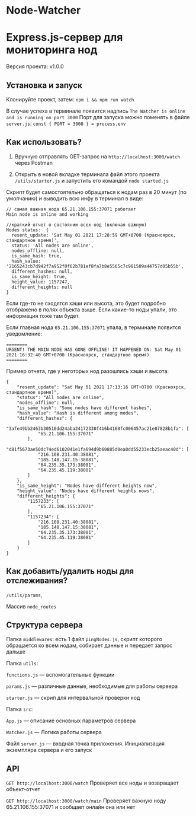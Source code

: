 # Node-Watcher
# Express.js-сервер для мониторинга нод

Версия проекта: v1.0.0

## Установка и запуск
Клонируйте проект, затем:
`npm i && npm run watch`

В случае успеха в терминале появится надпись `The Watcher is online and is running on port 3000`
Порт для запуска можно поменять в файле `server.js`: 
`const { PORT = 3000 } = process.env`

## Как использовать?
1) Вручную отправлять GET-запрос на `http://localhost:3000/watch` через Postman

2) Открыть в новой вкладке терминала файл этого проекта `/utils/starter.js`
и запустить его командой `node started.js`

Скрипт будет самостоятельно обращаться к нодам раз в 20 минут (по умолчанию) и выводить всю инфу в терминал в виде:

```
// самая важная нода 65.21.106.155:37071 работает
Main node is online and working

//краткий отчет о состоянии всех нод (включая важную)
Nodes status:  {
  resent_update: 'Sat May 01 2021 17:28:59 GMT+0700 (Красноярск, стандартное время)',
  status: 'All nodes are online',
  nodes_offline: null,
  is_same_hash: true,
  hash_value: '2165243cb7d942f7a952f0f62b781ef8fa7b8e5565c7c981509a44757d05b55b',
  different_hashes: null,
  is_same_height: true,
  height_value: 1157247,
  different_heights: null
}
```

Если где-то не сходятся хэши или высота, это будет подробно отображено в полях объекта выше.
Если какие-то ноды упали, это информация тоже там будет.

Если главная нода `65.21.106.155:37071` упала, в терминале появится уведомление:

```
========
URGENT! THE MAIN NODE HAS GONE OFFLINE! IT HAPPENED ON: Sat May 01 2021 16:32:40 GMT+0700 (Красноярск, стандартное время)
========
```

Пример отчета, где у неготорых нод разошлись хэши и высота:

```
{
    "resent_update": "Sat May 01 2021 17:13:16 GMT+0700 (Красноярск, стандартное время)",
    "status": "All nodes are online",
    "nodes_offline": null,
    "is_same_hash": "Some nodes have different hashes",
    "hash_value": "Hash is different among modes",
    "different_hashes": {
        "3afe49bb2463b30510dd24aba24172330f4b6b4168fc006457ac21e07828b1fa": [
            "65.21.106.155:37071"
        ],
        "d81f5673ae50dc74ed6102041e1fa694d9b60885d0ea0dd55233ecb25aeac40d": [
            "216.108.231.40:38081",
            "185.148.147.15:38081",
            "64.235.35.173:38081",
            "64.235.45.119:38081"
        ]
    },
    "is_same_height": "Nodes have different heights now",
    "height_value": "Nodes have different heights nows",
    "different_heights": {
        "1157233": [
            "65.21.106.155:37071"
        ],
        "1157234": [
            "216.108.231.40:38081",
            "185.148.147.15:38081",
            "64.235.35.173:38081",
            "64.235.45.119:38081"
        ]
    }
}
```

## Как добавить/удалить ноды для отслеживания?
`/utils/params`, 

Массив `node_routes`

## Структура сервера
Папка `middlewares`: есть 1 файл `pingNodes.js`, скрипт которого обращается ко всем нодам, собирает данные и передает запрос дальше

Папка `utils`:

`functions.js` — вспомогательные функции

`params.js` — различные данные, необходимые для работы сервера

`starter.js` — скрип для интервальной проверки нод

Папка `src`:

`App.js` — описание основных параметров сервера

`Watcher.js` — Логика работы сервера

Файл `server.js` — входная точка приложения. Инициализация экземпляра сервера и его запуск

## API

`GET http://localhost:3000/watch`
Проверяет все ноды и возвращает объект-отчет

`GET http://localhost:3000/watch/main`
Проверяет важную ноду 65.21.106.155:37071 и сообщает онлайн она или нет
